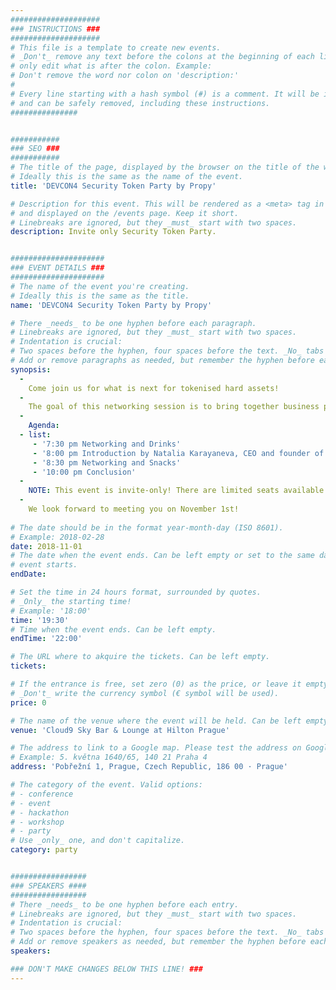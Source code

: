 ```yaml
---
####################
### INSTRUCTIONS ###
####################
# This file is a template to create new events.
# _Don't_ remove any text before the colons at the beginning of each line,
# only edit what is after the colon. Example:
# Don't remove the word nor colon on 'description:'
#
# Every line starting with a hash symbol (#) is a comment. It will be ignored
# and can be safely removed, including these instructions.
###############


###########
### SEO ###
###########
# The title of the page, displayed by the browser on the title of the window.
# Ideally this is the same as the name of the event.
title: 'DEVCON4 Security Token Party by Propy'

# Description for this event. This will be rendered as a <meta> tag in the HTML,
# and displayed on the /events page. Keep it short.
# Linebreaks are ignored, but they _must_ start with two spaces.
description: Invite only Security Token Party.


#####################
### EVENT DETAILS ###
#####################
# The name of the event you're creating.
# Ideally this is the same as the title.
name: 'DEVCON4 Security Token Party by Propy'

# There _needs_ to be one hyphen before each paragraph.
# Linebreaks are ignored, but they _must_ start with two spaces.
# Indentation is crucial:
# Two spaces before the hyphen, four spaces before the text. _No_ tabs allowed.
# Add or remove paragraphs as needed, but remember the hyphen before each entry.
synopsis:
  -
    Come join us for what is next for tokenised hard assets!
  - 
    The goal of this networking session is to bring together business professionals, developers and exchanges who are attending Devcon4, in Prague. We want to gather together and set the tone for a conversation of interoperable security token standard to share whitelisting capability. Of course, this informal discussion will be followed by drinks to celebrate the exciting future ahead of all of us.
  -  
    Agenda:
  - list: 
     - '7:30 pm Networking and Drinks'
     - '8:00 pm Introduction by Natalia Karayaneva, CEO and founder of Propy'
     - '8:30 pm Networking and Snacks'
     - '10:00 pm Conclusion'
  -
    NOTE: This event is invite-only! There are limited seats available. For further information, please contact vera@propy.com.
  -  
    We look forward to meeting you on November 1st!
    
# The date should be in the format year-month-day (ISO 8601).
# Example: 2018-02-28
date: 2018-11-01
# The date when the event ends. Can be left empty or set to the same day the
# event starts.
endDate: 

# Set the time in 24 hours format, surrounded by quotes.
# _Only_ the starting time!
# Example: '18:00'
time: '19:30'
# Time when the event ends. Can be left empty.
endTime: '22:00'

# The URL where to akquire the tickets. Can be left empty.
tickets: 

# If the entrance is free, set zero (0) as the price, or leave it empty.
# _Don't_ write the currency symbol (€ symbol will be used).
price: 0

# The name of the venue where the event will be held. Can be left empty.
venue: 'Cloud9 Sky Bar & Lounge at Hilton Prague'

# The address to link to a Google map. Please test the address on Google Maps.
# Example: 5. května 1640/65, 140 21 Praha 4
address: 'Pobřežní 1, Prague, Czech Republic, 186 00 · Prague'

# The category of the event. Valid options:
# - conference
# - event
# - hackathon
# - workshop
# - party
# Use _only_ one, and don't capitalize.
category: party


#################
### SPEAKERS ####
#################
# There _needs_ to be one hyphen before each entry.
# Linebreaks are ignored, but they _must_ start with two spaces.
# Indentation is crucial:
# Two spaces before the hyphen, four spaces before the text. _No_ tabs allowed.
# Add or remove speakers as needed, but remember the hyphen before each entry.
speakers:

### DON'T MAKE CHANGES BELOW THIS LINE! ###
---
```

<!-- ### DON'T MAKE CHANGES BELOW THIS LINE! ### -->

<Event-Content/>
